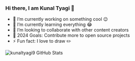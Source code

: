 ### Hi there, I am Kunal Tyagi 👋

- 🔭 I’m currently working on something cool 😉
- 🌱 I’m currently learning everything 😂
- 👯 I’m looking to collaborate with other content creators
- 🎯 2024 Goals: Contribute more to open source projects
- ⚡ Fun fact: I love to draw ✏️ 

<img align="left" alt="kunaltyagi9 GitHub Stats" src="https://github-readme-stats.vercel.app/api?username=kunaltyagi9&show_icons=true&hide_border=true" />
